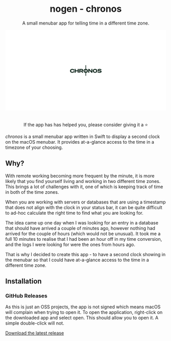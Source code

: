 <div align="center">
  <h1>nogen - chronos</h1>
  <p>A small menubar app for telling time in a different time zone.</p>
  <img src="social-banner.png"/>
  <br />
  <br />
  <p>If the app has has helped you, please consider giving it a ⭐️</p>
</div>

_chronos_ is a small menubar app written in Swift to display a second clock on the macOS menubar. It provides at-a-glance access to the time in a timezone of your choosing.

## Why?

With remote working becoming more frequent by the minute, it is more likely that you find yourself living and working in two different time zones. This brings a lot of challenges with it, one of which is keeping track of time in both of the time zones.

When you are working with servers or databases that are using a timestamp that does not align with the clock in your status bar, it can be quite difficult to ad-hoc calculate the right time to find what you are looking for.

The idea came up one day when I was looking for an entry in a database that should have arrived a couple of minutes ago, however nothing had arrived for the couple of hours (which would not be unusual). It took me a full 10 minutes to realise that I had been an hour off in my time conversion, and the logs I were looking for were the ones from hours ago.

That is why I decided to create this app - to have a second clock showing in the menubar so that I could have at-a-glance access to the time in a different time zone.

## Installation

### GitHub Releases

As this is just an OSS projects, the app is not signed which means macOS will complain when trying to open it.
To open the application, right-click on the downloaded app and select open. This should allow you to open it. A simple double-click will not.

[Download the latest release](https://github.com/nogen-app/chronos/releases/latest/download/Chronos.app.zip)
